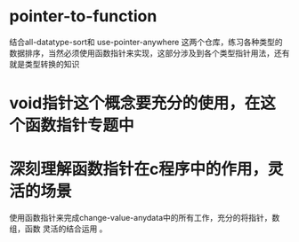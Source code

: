 # pointer-to-function
 结合all-datatype-sort和 use-pointer-anywhere 这两个仓库，练习各种类型的数据排序，当然必须使用函数指针来实现，这部分涉及到各个类型指针用法，还有就是类型转换的知识

 # void指针这个概念要充分的使用，在这个函数指针专题中
 # 深刻理解函数指针在c程序中的作用，灵活的场景

 使用函数指针来完成change-value-anydata中的所有工作，充分的将指针，数组，函数 灵活的结合运用 。
